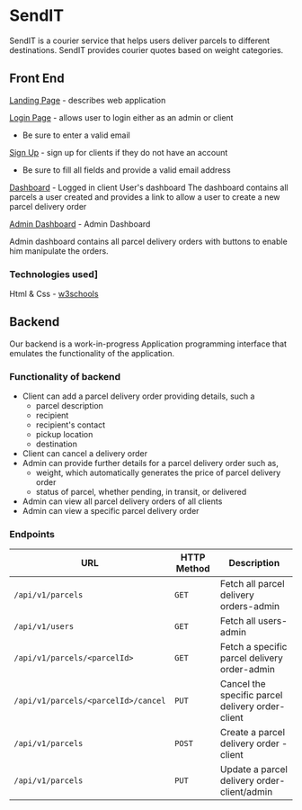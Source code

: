 # SendIT

SendIT is a courier service that helps users deliver parcels to different destinations. SendIT provides courier quotes based on weight categories.


## Front End

[Landing Page](https://patrickf949.github.io/SendIT/Application/ui/) - describes web application

[Login Page](https://patrickf949.github.io/SendIT/Application/ui/login.html) - allows user to login either as an admin or client

* Be sure to enter a valid email

[Sign Up](https://patrickf949.github.io/SendIT/Application/ui/signup.html) - sign up for clients if they do not have an account

* Be sure to fill all fields and provide a valid email address

[Dashboard](https://patrickf949.github.io/SendIT/Application/ui/dashboard.html) - Logged in client User's dashboard
The dashboard contains all parcels a user created and provides a link to allow a user to create a new parcel delivery order

[Admin Dashboard](https://patrickf949.github.io/SendIT/Application/ui/admin_dashboard.html) - Admin Dashboard

Admin dashboard contains all parcel delivery orders with buttons to enable him manipulate the orders.

### Technologies used]

Html & Css - [w3schools](https://www.w3schools.com/)

## Backend

Our backend is a work-in-progress Application programming interface that emulates the functionality of the application.

### Functionality of backend

* Client can add a parcel delivery order providing details, such a
  * parcel description
  * recipient
  * recipient's contact
  * pickup location
  * destination
* Client can cancel a delivery order
* Admin can provide further details for a parcel delivery order such as,
  * weight, which automatically generates the price of parcel delivery order
  * status of parcel, whether pending, in transit, or delivered
* Admin can view all parcel delivery orders of all clients
* Admin can view a specific parcel delivery order

### Endpoints

| URL | HTTP Method | Description|
|--------------|-------------|------------|
|`/api/v1/parcels`    | `GET`       |Fetch all parcel delivery orders-admin |
|`/api/v1/users`|`GET`|Fetch all users-admin|
|`/api/v1/parcels/<parcelId>`|`GET`|  Fetch a specific parcel delivery order-admin |
|`/api/v1/parcels/<parcelId>/cancel`|`PUT`| Cancel the specific parcel delivery order-client|
|`/api/v1/parcels`|`POST`| Create a parcel delivery order -client |
|`/api/v1/parcels`|`PUT`| Update a parcel delivery order-client/admin |